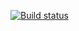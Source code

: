 [![Build status](https://ci.appveyor.com/api/projects/status/gg5rwjpr8t15wrc2?svg=true)](https://ci.appveyor.com/project/dimosaintp/aqa-85-homework-5-testmode)
